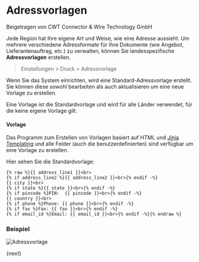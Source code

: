 # Adressvorlagen
<span class="text-muted contributed-by">Beigetragen von CWT Connector & Wire Technology GmbH</span>

Jede Region hat Ihre eigene Art und Weise, wie eine Adresse aussieht. Um mehrere verschiedene Adressformate für Ihre Dokumente (wie Angebot, Lieferantenauftrag, etc.) zu verwalten, können Sie landesspezifische **Adressvorlagen** erstellen.

> Einstellungen > Druck > Adressvorlage

Wenn Sie das System einrichten, wird eine Standard-Adressvorlage erstellt. Sie können diese sowohl bearbeiten als auch aktualisieren um eine neue Vorlage zu erstellen.

Eine Vorlage ist die Standardvorlage und wird für alle Länder verwendet, für die keine eigene Vorlage gilt.

#### Vorlage

Das Programm zum Erstellen von Vorlagen basiert auf HTML und [Jinja Templating](http://jinja.pocoo.org/docs/templates/) und alle Felder (auch die benutzerdefinierten) sind verfügbar um eine Vorlage zu erstellen.

Hier sehen Sie die Standardvorlage:

	{% raw %}{{ address_line1 }}<br>
	{% if address_line2 %}{{ address_line2 }}<br>{% endif -%}
	{{ city }}<br>
	{% if state %}{{ state }}<br>{% endif -%}
	{% if pincode %}PIN:  {{ pincode }}<br>{% endif -%}
	{{ country }}<br>
	{% if phone %}Phone: {{ phone }}<br>{% endif -%}
	{% if fax %}Fax: {{ fax }}<br>{% endif -%}
	{% if email_id %}Email: {{ email_id }}<br>{% endif -%}{% endraw %}


### Beispiel

<img class="screenshot" alt="Adressvorlage" src="/assets/erpnext_docs/assets/img/setup/print/address-format.png">

{next}
